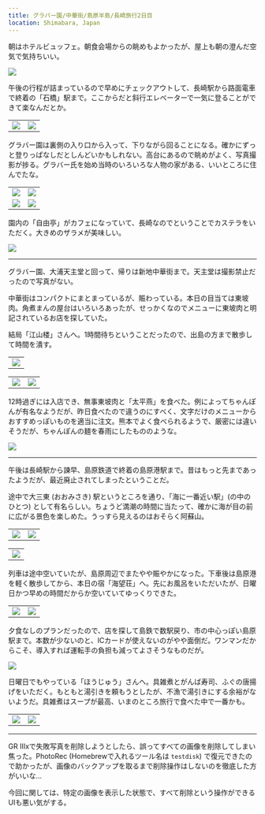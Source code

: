 ```yaml
---
title: グラバー園/中華街/島原半島/長崎旅行2日目
location: Shimabara, Japan
---
```


朝はホテルビュッフェ。朝食会場からの眺めもよかったが、屋上も朝の澄んだ空気で気持ちいい。

![](https://photos.apkas.net/medium/202411/20241124-072317.webp)

午後の行程が詰まっているので早めにチェックアウトして、長崎駅から路面電車で終着の「石橋」駅まで。ここからだと斜行エレベーターで一気に登ることができて楽なんだとか。

<table>
  <tr>
    <td><img src="https://photos.apkas.net/medium/202411/20241124-082410.webp" /></td>
    <td><img src="https://photos.apkas.net/medium/202411/20241124-085707.webp" /></td>
  </tr>
</table>

グラバー園は裏側の入り口から入って、下りながら回ることになる。確かにずっと登りっぱなしだとしんどいかもしれない。高台にあるので眺めがよく、写真撮影が捗る。グラバー氏を始め当時のいろいろな人物の家がある、いいところに住んでたな。

<table>
  <tr>
    <td><img class="top" src="https://photos.apkas.net/medium/202411/20241124-091523.webp" /></td>
    <td><img class="top" src="https://photos.apkas.net/medium/202411/20241124-092545.webp" /></td>
  </tr>
  <tr>
    <td><img class="bottom" src="https://photos.apkas.net/medium/202411/20241124-093512.webp" /></td>
    <td><img class="bottom" src="https://photos.apkas.net/medium/202411/20241124-093531.webp" /></td>
  </tr>
</table>

園内の「自由亭」がカフェになっていて、長崎なのでということでカステラをいただく。大きめのザラメが美味しい。

![](https://photos.apkas.net/medium/202411/20241124-095834.webp)

---

グラバー園、大浦天主堂と回って、帰りは新地中華街まで。天主堂は撮影禁止だったので写真がない。

中華街はコンパクトにまとまっているが、賑わっている。本日の目当ては東坡肉。角煮まんの屋台はいろいろあったが、せっかくなのでメニューに東坡肉と明記されているお店を探していた。

結局「江山楼」さんへ。1時間待ちということだったので、出島の方まで散歩して時間を潰す。

<table>
  <tr>
    <td><img class="top" src="https://photos.apkas.net/medium/202411/20241124-110712.webp" /></td>
  </tr>
</table>
<table>
  <tr>
    <td><img class="bottom" src="https://photos.apkas.net/medium/202411/20241124-112710.webp" /></td>
    <td><img class="bottom" src="https://photos.apkas.net/medium/202411/20241124-113645.webp" /></td>
  </tr>
</table>

12時過ぎには入店でき、無事東坡肉と「太平燕」を食べた。例によってちゃんぽんが有名なようだが、昨日食べたので違うのにすべく、文字だけのメニューからおすすめっぽいものを適当に注文。熊本でよく食べられるようで、厳密には違いそうだが、ちゃんぽんの麺を春雨にしたもののような。

![](https://photos.apkas.net/medium/202411/20241124-122320.webp)

---

午後は長崎駅から諫早、島原鉄道で終着の島原港駅まで。昔はもっと先まであったようだが、最近廃止されてしまったということだ。

途中で大三東 (おおみさき) 駅というところを通り、「海に一番近い駅」(の中のひとつ) として有名らしい。ちょうど満潮の時間に当たって、確かに海が目の前に広がる景色を楽しめた。うっすら見えるのはおそらく阿蘇山。

<table>
  <tr>
    <td><img class="top" src="https://photos.apkas.net/medium/202411/20241124-133952.webp" /></td>
    <td><img class="top" src="https://photos.apkas.net/medium/202411/20241124-144032.webp" /></td>
  </tr>
</table>
<table>
  <tr>
    <td><img class="bottom" src="https://photos.apkas.net/medium/202411/20241124-154812.webp" /></td>
  </tr>
</table>

列車は途中空いていたが、島原周辺でまたやや賑やかになった。下車後は島原港を軽く散歩してから、本日の宿「海望荘」へ。先にお風呂をいただいたが、日曜日かつ早めの時間だからか空いていてゆっくりできた。

<table>
  <tr>
    <td><img src="https://photos.apkas.net/medium/202411/20241124-162153.webp" /></td>
    <td><img src="https://photos.apkas.net/medium/202411/20241124-164825.webp" /></td>
  </tr>
</table>

夕食なしのプランだったので、店を探して島鉄で数駅戻り、市の中心っぽい島原駅まで。本数が少ないのと、ICカードが使えないのがやや面倒だ。ワンマンだからこそ、導入すれば運転手の負担も減ってよさそうなものだが。

![](https://photos.apkas.net/medium/202411/20241124-180044.webp)

日曜日でもやっている「ほうじゅう」さんへ。具雑煮とがんば寿司、ふぐの唐揚げをいただく。もともと湯引きを頼もうとしたが、不漁で湯引きにする余裕がないようだ。具雑煮はスープが最高、いまのところ旅行で食べた中で一番かも。

<table>
  <tr>
    <td><img src="https://photos.apkas.net/medium/202411/20241124-183019.webp" /></td>
    <td><img src="https://photos.apkas.net/medium/202411/20241124-183027.webp" /></td>
  </tr>
</table>

---

GR IIIxで失敗写真を削除しようとしたら、誤ってすべての画像を削除してしまい焦った。PhotoRec (Homebrewで入れるツール名は `testdisk`) で復元できたので助かったが、画像のバックアップを取るまで削除操作はしないのを徹底した方がいいな...

今回に関しては、特定の画像を表示した状態で、すべて削除という操作ができるUIも悪い気がする。
